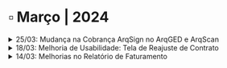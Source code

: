 # ▫️ Março | 2024



<details>

<summary>25/03: Mudança na Cobrança ArqSign no ArqGED e ArqScan</summary>

Foram realizadas melhorias em:

<mark style="color:blue;">**• Faturamento de serviço de ArqSign no ArqGED**</mark>&#x20;

A apuração da quantidade a faturar para o serviço ArqSIGN no ArqGED foi alterada para considerar apenas arquivos assinados por usuários do cliente, ou seja, assinaturas de  usuários da unidade ou da master em qualquer arquivo de documento da árvore documental do cliente não serão contabilizados para o relatório de faturamento.

<mark style="color:blue;">**• Faturamento de Serviço de ArqScan.**</mark>

A apuração da quantidade a faturar para o serviço ArqSCAN foi alterada para considerar apenas arquivos digitalizados por usuários do cliente, ou seja, usuários da unidade ou da master que realizarem digitalização de qualquer arquivo de documento da árvore documental do cliente não será contabilizado para o relatório de faturamento.

</details>

<details>

<summary>18/03: Melhoria de Usabilidade: Tela de Reajuste de Contrato</summary>

<mark style="color:blue;">**• Layout da tela Reajustar Contratos.**</mark>

A tela Reajustar os Contratos, foi alterada para destacar as colunas "Novo R$ Periódico" e "Novo R$ Unitário".&#x20;

&#x20;A cor de destaque para os valores das colunas irá obedecer a cor do tema escolhido pelo usuário, em negrito. &#x20;

A alteração visa facilitar visualmente os novos valores dos contratos a serem reajustados quando houver ou não reajuste de valor.

![](<../.gitbook/assets/image (35).png>)

</details>

<details>

<summary>14/03: Melhorias no Relatório de Faturamento</summary>

<mark style="color:blue;">**• Usabilidade**</mark>

A aplicação foi alterada para diminuir o consumo de processamento na geração dos [**relatórios de faturamento para Unidade e Unidade + Cliente**](https://arquivar.gitbook.io/manual-arqged-or-colaboradores-e-franqueados/faturamento/relatorio)<mark style="color:blue;">**.**</mark>

<mark style="color:blue;">**• Layout do relatório de faturamento.**</mark>

Abaixo os ajustes realizados  no layout do relatório de faturamento:&#x20;

&#x20;    **Coluna Serviços:** A coluna foi alterada para exibir o nome dos serviços com uma quebra de linha e assim ganhar mais espaço para as colunas de preços e quantidades.&#x20;

&#x20;    **Coluna Qtde dos "Pacote Inicial", "Pacote Periódico" e "Pacote Unitário":** A coluna foi alterada para deixar somente duas casas decimais, com diminuição da coluna para compreender 5 algarismos.&#x20;

&#x20;    **Colunas Preços:** Houve um aumento destas colunas de forma que o R$ e preço não sejam exibidos com quebra de linha, quando o valor for muito grande.&#x20;

**Informação de acumulado:** Para os relatórios com informação de acumulado (Saldo utilizado do Pacote Inicial), a informação da quantidade foi incluída abaixo do serviço.&#x20;

![](<../.gitbook/assets/image (34).png>)

</details>
